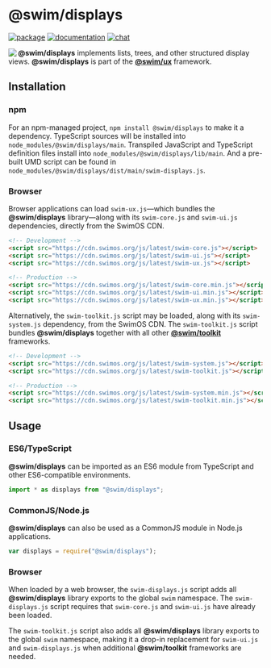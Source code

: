 # @swim/displays

[![package](https://img.shields.io/npm/v/@swim/displays.svg)](https://www.npmjs.com/package/@swim/displays)
[![documentation](https://img.shields.io/badge/doc-TypeDoc-blue.svg)](https://docs.swimos.org/js/latest/modules/_swim_displays.html)
[![chat](https://img.shields.io/badge/chat-Gitter-green.svg)](https://gitter.im/swimos/community)

<a href="https://www.swimos.org"><img src="https://docs.swimos.org/readme/marlin-blue.svg" align="left"></a>

**@swim/displays** implements lists, trees, and other structured display views.
**@swim/displays** is part of the
[**@swim/ux**](https://github.com/swimos/swim/tree/master/swim-toolkit-js/swim-ux-js/@swim/ux) framework.

## Installation

### npm

For an npm-managed project, `npm install @swim/displays` to make it a dependency.
TypeScript sources will be installed into `node_modules/@swim/displays/main`.
Transpiled JavaScript and TypeScript definition files install into
`node_modules/@swim/displays/lib/main`.  And a pre-built UMD script can
be found in `node_modules/@swim/displays/dist/main/swim-displays.js`.

### Browser

Browser applications can load `swim-ux.js`—which bundles the **@swim/displays**
library—along with its `swim-core.js` and `swim-ui.js` dependencies, directly
from the SwimOS CDN.

```html
<!-- Development -->
<script src="https://cdn.swimos.org/js/latest/swim-core.js"></script>
<script src="https://cdn.swimos.org/js/latest/swim-ui.js"></script>
<script src="https://cdn.swimos.org/js/latest/swim-ux.js"></script>

<!-- Production -->
<script src="https://cdn.swimos.org/js/latest/swim-core.min.js"></script>
<script src="https://cdn.swimos.org/js/latest/swim-ui.min.js"></script>
<script src="https://cdn.swimos.org/js/latest/swim-ux.min.js"></script>
```

Alternatively, the `swim-toolkit.js` script may be loaded, along with its
`swim-system.js` dependency, from the SwimOS CDN.  The `swim-toolkit.js`
script bundles **@swim/displays** together with all other
[**@swim/toolkit**](https://github.com/swimos/swim/tree/master/swim-toolkit-js/@swim/toolkit)
frameworks.

```html
<!-- Development -->
<script src="https://cdn.swimos.org/js/latest/swim-system.js"></script>
<script src="https://cdn.swimos.org/js/latest/swim-toolkit.js"></script>

<!-- Production -->
<script src="https://cdn.swimos.org/js/latest/swim-system.min.js"></script>
<script src="https://cdn.swimos.org/js/latest/swim-toolkit.min.js"></script>
```

## Usage

### ES6/TypeScript

**@swim/displays** can be imported as an ES6 module from TypeScript and other
ES6-compatible environments.

```typescript
import * as displays from "@swim/displays";
```

### CommonJS/Node.js

**@swim/displays** can also be used as a CommonJS module in Node.js applications.

```javascript
var displays = require("@swim/displays");
```

### Browser

When loaded by a web browser, the `swim-displays.js` script adds all
**@swim/displays** library exports to the global `swim` namespace.
The `swim-displays.js` script requires that `swim-core.js` and `swim-ui.js`
have already been loaded.

The `swim-toolkit.js` script also adds all **@swim/displays** library
exports to the global `swim` namespace, making it a drop-in replacement for
`swim-ui.js` and `swim-displays.js` when additional **@swim/toolkit** frameworks
are needed.
